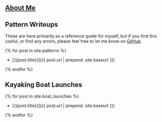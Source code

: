 ## [About Me](/about)

## Pattern Writeups

These are here primarily as a reference guide for myself, but if you find this useful, or find any errors, please feel free to let me know on [GitHub](https://github.com/{{site.repository}})

{% for post in site.patterns %}

- [{{post.title}}]({{ post.url | prepend: site.baseurl }})

{% endfor %}

## Kayaking Boat Launches

{% for post in site.boat_launches %}

- [{{post.title}}]({{ post.url | prepend: site.baseurl }})

{% endfor %}
